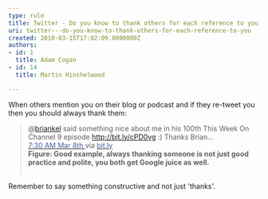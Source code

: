 ```yaml
---
type: rule
title: Twitter - Do you know to thank others for each reference to you?
uri: twitter---do-you-know-to-thank-others-for-each-reference-to-you
created: 2010-03-15T17:02:09.0000000Z
authors:
- id: 1
  title: Adam Cogan
- id: 14
  title: Martin Hinshelwood

---
```




<span class='intro'> 
  <p>When others mention you on their blog or podcast and if they re-tweet you then you should always thank them&#58;</p>
<blockquote>
<p>@<a shape="rect" href="http&#58;//twitter.com/briankel">briankel</a> said something nice about me in his 100th This Week On Channel 9 episode <a shape="rect" href="http&#58;//bit.ly/cPD0vg">http&#58;//bit.ly/cPD0vg</a> &#58;) Thanks Brian... <a shape="rect" href="http&#58;//twitter.com/MrHinsh/status/10160987074"><br>
<font color="#4060a0">7&#58;30 AM Mar 8th </font></a>via <a shape="rect" href="http&#58;//bitly.com/"><font color="#4060a0">bit.ly</font></a><br>
<strong>Figure&#58; Good example, always thanking someone is not just good practice and polite, you both get Google juice as well.<br>
<br>
</strong></p>
</blockquote>
<p>Remember to say something constructive and not just 'thanks'.</p>
​​​ </span>




